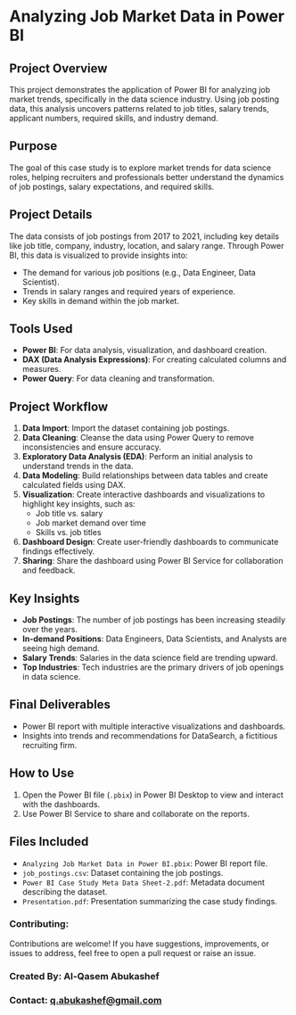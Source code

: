 # Analyzing Job Market Data in Power BI

## Project Overview
This project demonstrates the application of Power BI for analyzing job market trends, specifically in the data science industry. Using job posting data, this analysis uncovers patterns related to job titles, salary trends, applicant numbers, required skills, and industry demand.

## Purpose
The goal of this case study is to explore market trends for data science roles, helping recruiters and professionals better understand the dynamics of job postings, salary expectations, and required skills.

## Project Details
The data consists of job postings from 2017 to 2021, including key details like job title, company, industry, location, and salary range. Through Power BI, this data is visualized to provide insights into:
- The demand for various job positions (e.g., Data Engineer, Data Scientist).
- Trends in salary ranges and required years of experience.
- Key skills in demand within the job market.

## Tools Used
- **Power BI**: For data analysis, visualization, and dashboard creation.
- **DAX (Data Analysis Expressions)**: For creating calculated columns and measures.
- **Power Query**: For data cleaning and transformation.

## Project Workflow
1. **Data Import**: Import the dataset containing job postings.
2. **Data Cleaning**: Cleanse the data using Power Query to remove inconsistencies and ensure accuracy.
3. **Exploratory Data Analysis (EDA)**: Perform an initial analysis to understand trends in the data.
4. **Data Modeling**: Build relationships between data tables and create calculated fields using DAX.
5. **Visualization**: Create interactive dashboards and visualizations to highlight key insights, such as:
   - Job title vs. salary
   - Job market demand over time
   - Skills vs. job titles
6. **Dashboard Design**: Create user-friendly dashboards to communicate findings effectively.
7. **Sharing**: Share the dashboard using Power BI Service for collaboration and feedback.

## Key Insights
- **Job Postings**: The number of job postings has been increasing steadily over the years.
- **In-demand Positions**: Data Engineers, Data Scientists, and Analysts are seeing high demand.
- **Salary Trends**: Salaries in the data science field are trending upward.
- **Top Industries**: Tech industries are the primary drivers of job openings in data science.

## Final Deliverables
- Power BI report with multiple interactive visualizations and dashboards.
- Insights into trends and recommendations for DataSearch, a fictitious recruiting firm.

## How to Use
1. Open the Power BI file (`.pbix`) in Power BI Desktop to view and interact with the dashboards.
2. Use Power BI Service to share and collaborate on the reports.

## Files Included
- `Analyzing Job Market Data in Power BI.pbix`: Power BI report file.
- `job_postings.csv`: Dataset containing the job postings.
- `Power BI Case Study Meta Data Sheet-2.pdf`: Metadata document describing the dataset.
- `Presentation.pdf`: Presentation summarizing the case study findings.

### Contributing:
Contributions are welcome! If you have suggestions, improvements, or issues to address, feel free to open a pull request or raise an issue.

### Created By: Al-Qasem Abukashef  
### Contact: q.abukashef@gmail.com

